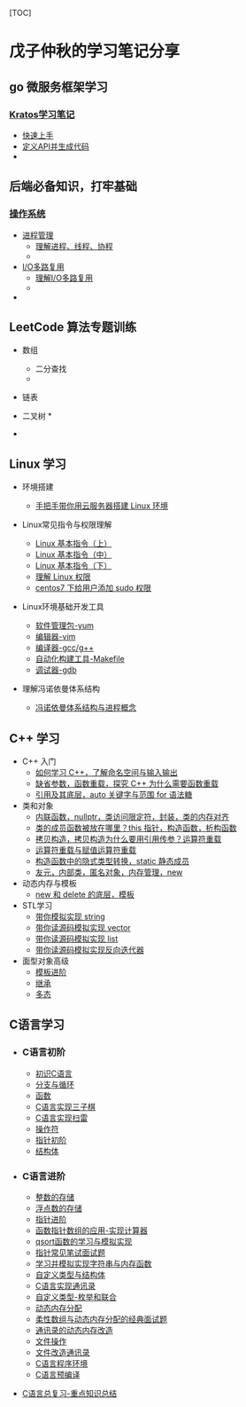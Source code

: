 [TOC]

# 戊子仲秋的学习笔记分享

## go 微服务框架学习

### [Kratos学习笔记](https://github.com/wuzizhongqiu/wuzi-study-note/tree/main/kratos学习笔记)

* [快速上手](https://github.com/wuzizhongqiu/wuzi-study-note/blob/main/kratos%E5%AD%A6%E4%B9%A0%E7%AC%94%E8%AE%B0/%E5%BF%AB%E9%80%9F%E4%B8%8A%E6%89%8B%E5%BE%AE%E6%9C%8D%E5%8A%A1%E6%A1%86%E6%9E%B6%20Kratos.md)
* [定义API并生成代码](https://github.com/wuzizhongqiu/wuzi-study-note/blob/main/kratos%E5%AD%A6%E4%B9%A0%E7%AC%94%E8%AE%B0/%E5%AE%9A%E4%B9%89API%E5%B9%B6%E7%94%9F%E6%88%90%E4%BB%A3%E7%A0%81.md)
* 



## 后端必备知识，打牢基础

### [操作系统](https://github.com/wuzizhongqiu/wuzi-study-note/tree/main/%E6%93%8D%E4%BD%9C%E7%B3%BB%E7%BB%9F)
* [进程管理](https://github.com/wuzizhongqiu/wuzi-study-note/tree/main/%E6%93%8D%E4%BD%9C%E7%B3%BB%E7%BB%9F/%E8%BF%9B%E7%A8%8B%E7%AE%A1%E7%90%86)
    * [理解进程、线程、协程](https://github.com/wuzizhongqiu/wuzi-study-note/blob/main/%E6%93%8D%E4%BD%9C%E7%B3%BB%E7%BB%9F/%E8%BF%9B%E7%A8%8B%E7%AE%A1%E7%90%86/%E7%90%86%E8%A7%A3%E8%BF%9B%E7%A8%8B%E3%80%81%E7%BA%BF%E7%A8%8B%E3%80%81%E5%8D%8F%E7%A8%8B.md)
    * 
* [I/O多路复用](https://github.com/wuzizhongqiu/wuzi-study-note/tree/main/%E6%93%8D%E4%BD%9C%E7%B3%BB%E7%BB%9F/IO%E5%A4%9A%E8%B7%AF%E5%A4%8D%E7%94%A8)
    * [理解I/O多路复用](https://github.com/wuzizhongqiu/wuzi-study-note/blob/main/%E6%93%8D%E4%BD%9C%E7%B3%BB%E7%BB%9F/IO%E5%A4%9A%E8%B7%AF%E5%A4%8D%E7%94%A8/%E7%90%86%E8%A7%A3IO%E5%A4%9A%E8%B7%AF%E5%A4%8D%E7%94%A8.md)
    * 
* 



## LeetCode 算法专题训练

* 数组
    * 二分查找
    * 
* 链表
* 二叉树
    * 

* 



## Linux 学习

* 环境搭建
    * [手把手带你用云服务器搭建 Linux 环境](https://blog.csdn.net/Locky136/article/details/130129941)

* Linux常见指令与权限理解
    * [Linux 基本指令（上）](https://blog.csdn.net/Locky136/article/details/130277372)
    * [Linux 基本指令（中）](https://blog.csdn.net/Locky136/article/details/130353126)
    * [Linux 基本指令（下）](https://blog.csdn.net/Locky136/article/details/130655812)
    * [理解 Linux 权限](https://blog.csdn.net/Locky136/article/details/130663499)
    * [centos7 下给用户添加 sudo 权限](https://blog.csdn.net/Locky136/article/details/131022002)

* Linux环境基础开发工具
    * [软件管理包-yum](https://blog.csdn.net/Locky136/article/details/130781283)
    * [编辑器-vim](https://blog.csdn.net/Locky136/article/details/130784207)
    * [编译器-gcc/g++](https://blog.csdn.net/Locky136/article/details/130777719)
    * [自动化构建工具-Makefile](https://blog.csdn.net/Locky136/article/details/131791662)
    * [调试器-gdb](https://blog.csdn.net/Locky136/article/details/131789741)

* 理解冯诺依曼体系结构
    * [冯诺依曼体系结构与进程概念](https://blog.csdn.net/Locky136/article/details/132121034)




## C++ 学习

* C++ 入门
    * [如何学习 C++，了解命名空间与输入输出](https://blog.csdn.net/Locky136/article/details/130579506)
    * [缺省参数，函数重载，探究 C++ 为什么需要函数重载](https://blog.csdn.net/Locky136/article/details/131338613)
    * [引用及其底层，auto 关键字与范围 for 语法糖](https://blog.csdn.net/Locky136/article/details/131353338)
* 类和对象
    * [内联函数，nullptr，类访问限定符，封装，类的内存对齐](https://blog.csdn.net/Locky136/article/details/131373344)
    * [类的成员函数被放在哪里？this 指针，构造函数，析构函数](https://blog.csdn.net/Locky136/article/details/131403220)
    * [拷贝构造，拷贝构造为什么要用引用传参？运算符重载](https://blog.csdn.net/Locky136/article/details/131429998)
    * [运算符重载与赋值运算符重载](https://blog.csdn.net/Locky136/article/details/131469364)
    * [构造函数中的隐式类型转换，static 静态成员](https://blog.csdn.net/Locky136/article/details/131487304)
    * [友元，内部类，匿名对象，内存管理，new](https://blog.csdn.net/Locky136/article/details/131500214)
* 动态内存与模板
    * [new 和 delete 的底层，模板](https://blog.csdn.net/Locky136/article/details/131509601)
* STL学习
    * [带你模拟实现 string](https://blog.csdn.net/Locky136/article/details/131640133)
    * [带你读源码模拟实现 vector](https://blog.csdn.net/Locky136/article/details/131740411)
    * [带你读源码模拟实现 list](https://blog.csdn.net/Locky136/article/details/131834920)
    * [带你读源码模拟实现反向迭代器](https://blog.csdn.net/Locky136/article/details/131942824)
* 面型对象高级
    * [模板进阶](https://blog.csdn.net/Locky136/article/details/131980631)
    * [继承](https://blog.csdn.net/Locky136/article/details/131985714)
    * [多态](https://blog.csdn.net/Locky136/article/details/132019390)



## C语言学习

* ### C语言初阶

    * [初识C语言](https://blog.csdn.net/Locky136/article/details/127354347)
    * [分支与循环](https://blog.csdn.net/Locky136/article/details/127434633)
    * [函数](https://blog.csdn.net/Locky136/article/details/127543806)
    * [C语言实现三子棋](https://blog.csdn.net/Locky136/article/details/127696187)
    * [C语言实现扫雷](https://blog.csdn.net/Locky136/article/details/127696209)
    * [操作符](https://blog.csdn.net/Locky136/article/details/127812345)
    * [指针初阶](https://blog.csdn.net/Locky136/article/details/127948346)
    * [结构体](https://blog.csdn.net/Locky136/article/details/127970193)

* ### C语言进阶

    * [整数的存储](https://blog.csdn.net/Locky136/article/details/128306488)
    * [浮点数的存储](https://blog.csdn.net/Locky136/article/details/128576744)
    * [指针进阶](https://blog.csdn.net/Locky136/article/details/128306498)
    * [函数指针数组的应用-实现计算器](https://blog.csdn.net/Locky136/article/details/128306612)
    * [qsort函数的学习与模拟实现](https://blog.csdn.net/Locky136/article/details/128589712)
    * [指针常见笔试面试题](https://blog.csdn.net/Locky136/article/details/128306624)
    * [学习并模拟实现字符串与内存函数](https://blog.csdn.net/Locky136/article/details/128306730)
    * [自定义类型与结构体](https://blog.csdn.net/Locky136/article/details/128306749)
    * [C语言实现通讯录](https://blog.csdn.net/Locky136/article/details/128656966)
    * [自定义类型-枚举和联合](https://blog.csdn.net/Locky136/article/details/128674189)
    * [动态内存分配](https://blog.csdn.net/Locky136/article/details/128306776)
    * [柔性数组与动态内存分配的经典面试题](https://blog.csdn.net/Locky136/article/details/128685853)
    * [通讯录的动态内存改造](https://blog.csdn.net/Locky136/article/details/128687055)
    * [文件操作](https://blog.csdn.net/Locky136/article/details/128306819)
    * [文件改造通讯录](https://blog.csdn.net/Locky136/article/details/128693464)
    * [C语言程序环境](https://blog.csdn.net/Locky136/article/details/128940508)
    * [C语言预编译](https://blog.csdn.net/Locky136/article/details/128942232)

* [C语言总复习-重点知识总结](https://blog.csdn.net/Locky136/article/details/128986774)





